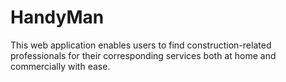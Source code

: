 # HandyMan
This web application enables users to find construction-related professionals for their corresponding services both at home and commercially with ease.
